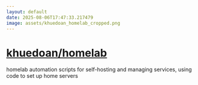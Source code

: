 ```yaml
---
layout: default
date: 2025-08-06T17:47:33.217479
image: assets/khuedoan_homelab_cropped.png
---
```


# [khuedoan/homelab](https://github.com/khuedoan/homelab)

homelab automation scripts for self-hosting and managing services, using code to set up home servers
